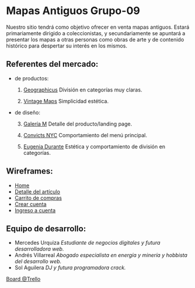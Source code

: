 # Mapas Antiguos Grupo-09

Nuestro sitio tendrá como objetivo ofrecer en venta mapas antiguos. Estará primariamente dirigido a coleccionistas, y secundariamente se apuntará a presentar los mapas a otras personas como obras de arte y de contenido histórico para despertar su interés en los mismos.

## Referentes del mercado:
- de productos:

    1. [Geographicus](https://www.geographicus.com/)
        División en categorías muy claras.

    2. [Vintage Maps](https://www.vintage-maps.com/) 
        Simplicidad estética.

- de diseño:

    3. [Galería M](https://galeriam.com/)
        Detalle del producto/landing page.

    4. [Convicts NYC](https://convicts.nyc/)
        Comportamiento del menú principal.

    5. [Eugenia Durante](https://eugeniadurante.com/portfolio)
        Estética y comportamiento de división en categorías.

## Wireframes:
- [Home](https://ibb.co/P9LZ5h8)
- [Detalle del artículo](https://ibb.co/VwdQB4w)
- [Carrito de compras](https://ibb.co/VHw4sCP)
- [Crear cuenta](https://ibb.co/GHmDqQv)
- [Ingreso a cuenta](https://ibb.co/fn7sXk0)

## Equipo de desarrollo:
- Mercedes Urquiza *Estudiante de negocios digitales y futura desarrolladora web.*
- Andrés Villarreal *Abogado especialista en energía y minería y hobbista del desarrollo web.*
- Sol Aguilera  *DJ y futura programadora crack.*

[Board @Trello](https://trello.com/b/pfLMTWfN/grupo-09)